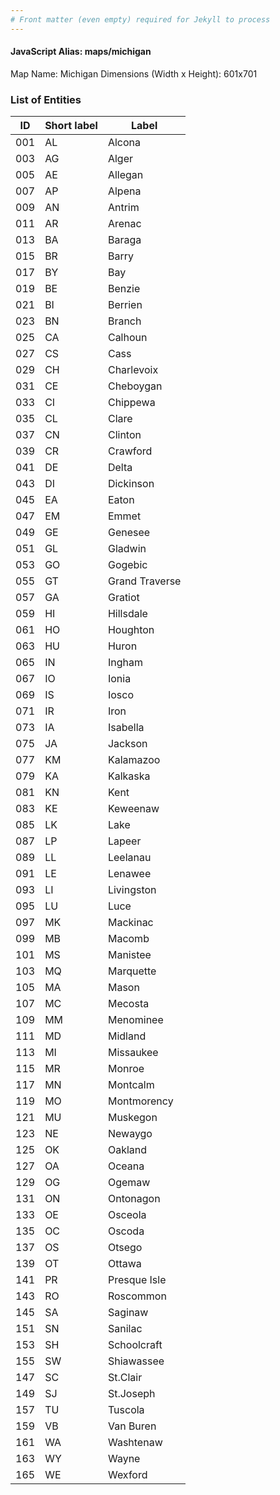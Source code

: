 ```yaml
---
# Front matter (even empty) required for Jekyll to process
---
```


#### JavaScript Alias: maps/michigan

Map Name: Michigan
Dimensions (Width x Height): 601x701





### List of Entities

ID | Short label | Label
---|---|---|
001|AL|Alcona
003|AG|Alger
005|AE|Allegan
007|AP|Alpena
009|AN|Antrim
011|AR|Arenac
013|BA|Baraga
015|BR|Barry
017|BY|Bay
019|BE|Benzie
021|BI|Berrien
023|BN|Branch
025|CA|Calhoun
027|CS|Cass
029|CH|Charlevoix
031|CE|Cheboygan
033|CI|Chippewa
035|CL|Clare
037|CN|Clinton
039|CR|Crawford
041|DE|Delta
043|DI|Dickinson
045|EA|Eaton
047|EM|Emmet
049|GE|Genesee
051|GL|Gladwin
053|GO|Gogebic
055|GT|Grand Traverse
057|GA|Gratiot
059|HI|Hillsdale
061|HO|Houghton
063|HU|Huron
065|IN|Ingham
067|IO|Ionia
069|IS|Iosco
071|IR|Iron
073|IA|Isabella
075|JA|Jackson
077|KM|Kalamazoo
079|KA|Kalkaska
081|KN|Kent
083|KE|Keweenaw
085|LK|Lake
087|LP|Lapeer
089|LL|Leelanau
091|LE|Lenawee
093|LI|Livingston
095|LU|Luce
097|MK|Mackinac
099|MB|Macomb
101|MS|Manistee
103|MQ|Marquette
105|MA|Mason
107|MC|Mecosta
109|MM|Menominee
111|MD|Midland
113|MI|Missaukee
115|MR|Monroe
117|MN|Montcalm
119|MO|Montmorency
121|MU|Muskegon
123|NE|Newaygo
125|OK|Oakland
127|OA|Oceana
129|OG|Ogemaw
131|ON|Ontonagon
133|OE|Osceola
135|OC|Oscoda
137|OS|Otsego
139|OT|Ottawa
141|PR|Presque Isle
143|RO|Roscommon
145|SA|Saginaw
151|SN|Sanilac
153|SH|Schoolcraft
155|SW|Shiawassee
147|SC|St.Clair
149|SJ|St.Joseph
157|TU|Tuscola
159|VB|Van Buren
161|WA|Washtenaw
163|WY|Wayne
165|WE|Wexford

